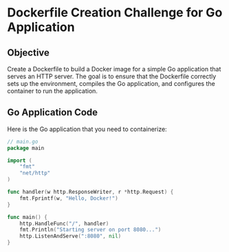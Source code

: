 # Dockerfile Creation Challenge for Go Application

## Objective

Create a Dockerfile to build a Docker image for a simple Go application that serves an HTTP server. The goal is to ensure that the Dockerfile correctly sets up the environment, compiles the Go application, and configures the container to run the application.

## Go Application Code

Here is the Go application that you need to containerize:

```go
// main.go
package main

import (
	"fmt"
	"net/http"
)

func handler(w http.ResponseWriter, r *http.Request) {
	fmt.Fprintf(w, "Hello, Docker!")
}

func main() {
	http.HandleFunc("/", handler)
	fmt.Println("Starting server on port 8080...")
	http.ListenAndServe(":8080", nil)
}
